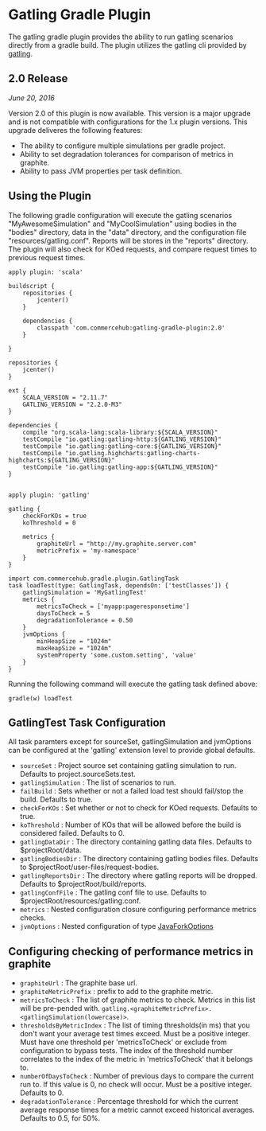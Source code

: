 # Gatling Gradle Plugin

The gatling gradle plugin provides the ability to run gatling scenarios directly from a gradle build. The plugin utilizes
the gatling cli provided by [gatling](http://gatling.io/docs/2.0.0-RC2/general/configuration.html#command-line-options).

## 2.0 Release

*June 20, 2016*

Version 2.0 of this plugin is now available. This version is a major upgrade and is not compatible with configurations for the 1.x plugin versions. This upgrade deliveres the following features:
* The ability to configure multiple simulations per gradle project.
* Ability to set degradation tolerances for comparison of metrics in graphite.
* Ability to pass JVM properties per task definition.

## Using the Plugin

The following gradle configuration will execute the gatling scenarios "MyAwesomeSimulation" and "MyCoolSimulation" using bodies
in the "bodies" directory, data in the "data" directory, and the configuration file "resources/gatling.conf". Reports will
be stores in the "reports" directory. The plugin will also check for KOed requests, and compare request times to previous request times.

    apply plugin: 'scala'

    buildscript {
        repositories {
            jcenter()
        }

        dependencies {
            classpath 'com.commercehub:gatling-gradle-plugin:2.0'
        }

    }

    repositories {
        jcenter()
    }

    ext {
        SCALA_VERSION = "2.11.7"
        GATLING_VERSION = "2.2.0-M3"
    }

    dependencies {
        compile "org.scala-lang:scala-library:${SCALA_VERSION}"
        testCompile "io.gatling:gatling-http:${GATLING_VERSION}"
        testCompile "io.gatling:gatling-core:${GATLING_VERSION}"
        testCompile "io.gatling.highcharts:gatling-charts-highcharts:${GATLING_VERSION}"
        testCompile "io.gatling:gatling-app:${GATLING_VERSION}"
    }


    apply plugin: 'gatling'

    gatling {
        checkForKOs = true
        koThreshold = 0

        metrics {
            graphiteUrl = "http://my.graphite.server.com"
            metricPrefix = 'my-namespace'
        }
    }

    import com.commercehub.gradle.plugin.GatlingTask
    task loadTest(type: GatlingTask, dependsOn: ['testClasses']) {
        gatlingSimulation = 'MyGatlingTest'
        metrics {
            metricsToCheck = ['myapp:pageresponsetime']
            daysToCheck = 5
            degradationTolerance = 0.50
        }
        jvmOptions {
            minHeapSize = "1024m"
            maxHeapSize = "1024m"
            systemProperty 'some.custom.setting', 'value'
        }
    }


Running the following command will execute the gatling task defined above:

    gradle(w) loadTest

## GatlingTest Task Configuration

All task paramters except for sourceSet, gatlingSimulation and jvmOptions can be configured at the 'gatling' extension
level to provide global defaults.

* `sourceSet` : Project source set containing gatling simulation to run. Defaults to project.sourceSets.test.
* `gatlingSimulation` : The list of scenarios to run.
* `failBuild` : Sets whether or not a failed load test should fail/stop the build. Defaults to true.
* `checkForKOs` : Set whether or not to check for KOed requests. Defaults to true.
* `koThreshold` : Number of KOs that will be allowed before the build is considered failed. Defaults to 0.
* `gatlingDataDir` : The directory containing gatling data files. Defaults to $projectRoot/data.
* `gatlingBodiesDir` : The directory containing gatling bodies files. Defaults to $projectRoot/user-files/request-bodies.
* `gatlingReportsDir` : The directory where gatling reports will be dropped. Defaults to $projectRoot/build/reports.
* `gatlingConfFile` : The gatling conf file to use. Defaults to $projectRoot/resources/gatling.conf.
* `metrics` : Nested configuration closure configuring performance metrics checks.
* `jvmOptions` : Nested configuration of type [JavaForkOptions](https://docs.gradle.org/current/javadoc/org/gradle/process/JavaForkOptions.html)

## Configuring checking of performance metrics in graphite

* `graphiteUrl` : The graphite base url.
* `graphiteMetricPrefix` : prefix to add to the graphite metric.
* `metricsToCheck` : The list of graphite metrics to check. Metrics in this list will be pre-pended with.
 `gatling.<graphiteMetricPrefix>.<gatlingSimulation(lowercase)>`.
* `thresholdsByMetricIndex` : The list of timing thresholds(in ms) that you don't want your average test times exceed.
 Must be a positive integer. Must have one threshold per 'metricsToCheck' or exclude from configuration to bypass tests.
 The index of the threshold number correlates to the index of the metric in 'metricsToCheck' that it belongs to.
* `numberOfDaysToCheck` : Number of previous days to compare the current run to. If this value is 0, no check will occur.
 Must be a positive integer. Defaults to 0.
* `degradationTolerance` : Percentage threshold for which the current average response times for a metric cannot exceed
 historical averages. Defaults to 0.5, for 50%.

